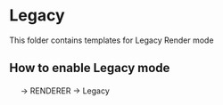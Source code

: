 # Legacy

This folder contains templates for Legacy Render mode

## How to enable Legacy mode

<img src="https://user-images.githubusercontent.com/33438654/229316090-9831c937-90ea-418b-bffb-9e9eced49914.svg" width="16" height="16"> &rarr; RENDERER &rarr; Legacy

